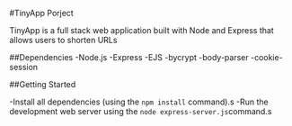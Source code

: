 #TinyApp Porject

TinyApp is a full stack web application built with Node and Express that allows users to shorten URLs

##Dependencies 
-Node.js
-Express
-EJS
-bycrypt
-body-parser
-cookie-session


##Getting Started


-Install all dependencies (using the `npm install` command).s
-Run the development web server using the `node express-server.js`command.s
